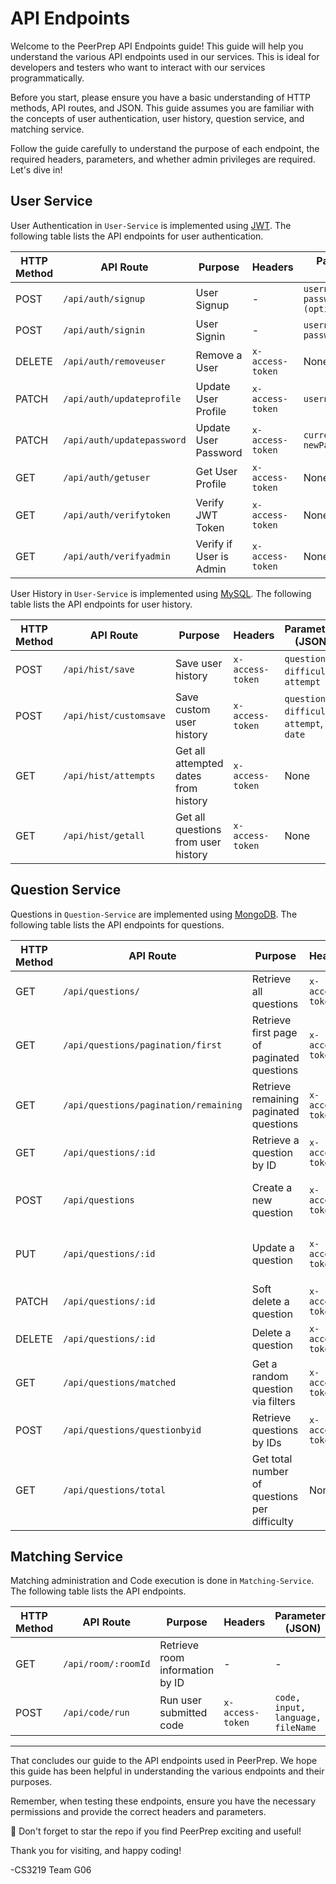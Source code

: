  # API Endpoints

Welcome to the PeerPrep API Endpoints guide! This guide will help you understand the various API endpoints used in our services. This is ideal for developers and testers who want to interact with our services programmatically.

Before you start, please ensure you have a basic understanding of HTTP methods, API routes, and JSON. This guide assumes you are familiar with the concepts of user authentication, user history, question service, and matching service.

Follow the guide carefully to understand the purpose of each endpoint, the required headers, parameters, and whether admin privileges are required. Let's dive in!

## User Service

User Authentication in `User-Service` is implemented using [JWT](https://jwt.io/). The following table lists the API endpoints for user authentication.

| HTTP Method | API Route                 | Purpose                 | Headers         | Parameters (JSON)                             | Require Admin?|
|-------------|---------------------------|-------------------------|-----------------|-----------------------------------------------|---------------|
| POST        | `/api/auth/signup`        | User Signup             | -               | `username, email, password, roles (optional)` | N             |
| POST        | `/api/auth/signin`        | User Signin             | -               | `username, password`                          | N             |
| DELETE      | `/api/auth/removeuser`    | Remove a User           | `x-access-token`| None                                          | N             |
| PATCH       | `/api/auth/updateprofile` | Update User Profile     | `x-access-token`| `username, email`                             | N             |
| PATCH       | `/api/auth/updatepassword`| Update User Password    | `x-access-token`| `currentPassword, newPassword`                | N             |
| GET         | `/api/auth/getuser`       | Get User Profile        | `x-access-token`| None                                          | N             |
| GET         | `/api/auth/verifytoken`   | Verify JWT Token        | `x-access-token`| None                                          | N             |
| GET         | `/api/auth/verifyadmin`   | Verify if User is Admin | `x-access-token`| None                                          | Y             |


User History in `User-Service` is implemented using [MySQL](https://www.mysql.com/). The following table lists the API endpoints for user history.

| HTTP Method | API Route                   | Purpose                               | Headers         | Parameters (JSON)                             |Require Admin?|
|-------------|-----------------------------|---------------------------------------|-----------------|-----------------------------------------------|--------------|
| POST        | `/api/hist/save`            | Save user history                     | `x-access-token`| `questionId`, `difficulty`, `attempt`         | N            |
| POST        | `/api/hist/customsave`      | Save custom user history              | `x-access-token`| `questionId`, `difficulty`, `attempt`, `date` | N            |
| GET         | `/api/hist/attempts`        | Get all attempted dates from history  | `x-access-token`| None                                          | N            |
| GET         | `/api/hist/getall`          | Get all questions from user history   | `x-access-token`| None                                          | N            |

## Question Service

Questions in `Question-Service` are implemented using [MongoDB](https://www.mongodb.com/). The following table lists the API endpoints for questions.

| HTTP Method | API Route                  | Purpose                                       | Headers         | Parameters (JSON) | Query Parameters |Require Admin?|
|-------------|----------------------------|-----------------------------------------------|-----------------|-------------------|------------------|--------------|
| GET         | `/api/questions/`          | Retrieve all questions                        | `x-access-token`| None              | None             | N |
| GET         | `/api/questions/pagination/first` | Retrieve first page of paginated questions | `x-access-token`| None              | None             | N |
| GET         | `/api/questions/pagination/remaining` | Retrieve remaining paginated questions   | `x-access-token`| None              | None             | N |
| GET         | `/api/questions/:id`       | Retrieve a question by ID                     | `x-access-token`| None              | None             | N |
| POST        | `/api/questions`           | Create a new question                         | `x-access-token`|`title, frontendQuestionId, difficulty, content, category, topics`| None             | Y             |
| PUT         | `/api/questions/:id`       | Update a question                             | `x-access-token`|`title, frontendQuestionId, difficulty, content, category, topics`| None             | Y             |
| PATCH       | `/api/questions/:id`       | Soft delete a question                        | `x-access-token`| None              | None             | Y             |
| DELETE      | `/api/questions/:id`       | Delete a question                             | `x-access-token`| None              | None             | Y             |
| GET         | `/api/questions/matched`   | Get a random question via filters             | `x-access-token`| None              | `difficulty`, `topics` | N |
| POST        | `/api/questions/questionbyid` | Retrieve questions by IDs                  | `x-access-token`| `ids` (array)     | None             | N |
| GET         | `/api/questions/total`     | Get total number of questions per difficulty  | None            | None              | None             | -            |

## Matching Service

Matching administration and Code execution is done in `Matching-Service`. The following table lists the API endpoints.

| HTTP Method | API Route                  | Purpose                                       | Headers         | Parameters (JSON) | Query Parameters |Require Admin?|
|-------------|----------------------------|-----------------------------------------------|-----------------|-------------------|------------------|--------------|
| GET         | `/api/room/:roomId`        | Retrieve room information by ID               | -               | - | None | N |
| POST        | `/api/code/run`            | Run user submitted code                       | `x-access-token`| `code, input, language, fileName` | None | N |

---
That concludes our guide to the API endpoints used in PeerPrep. We hope this guide has been helpful in understanding the various endpoints and their purposes. 

Remember, when testing these endpoints, ensure you have the necessary permissions and provide the correct headers and parameters. 

🌟 Don't forget to star the repo if you find PeerPrep exciting and useful!

Thank you for visiting, and happy coding!

-CS3219 Team G06